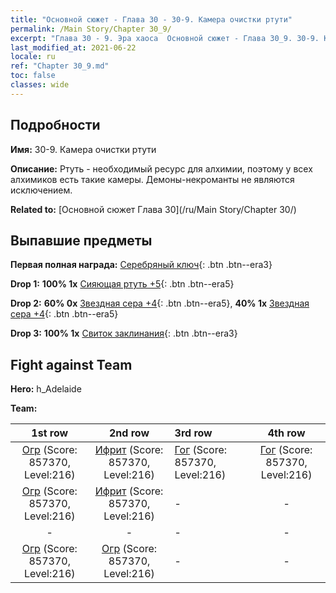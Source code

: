 ```yaml
---
title: "Основной сюжет - Глава 30 - 30-9. Камера очистки ртути"
permalink: /Main Story/Chapter 30_9/
excerpt: "Глава 30 - 9. Эра хаоса  Основной сюжет - Глава 30_9. 30-9. Камера очистки ртути"
last_modified_at: 2021-06-22
locale: ru
ref: "Chapter 30_9.md"
toc: false
classes: wide
---
```


## Подробности

 **Имя:** 30-9. Камера очистки ртути

 **Описание:** Ртуть - необходимый ресурс для алхимии, поэтому у всех алхимиков есть такие камеры. Демоны-некроманты не являются исключением.

 **Related to:** [Основной сюжет Глава 30](/ru/Main Story/Chapter 30/)

## Выпавшие предметы

 **Первая полная награда:** [Серебряный ключ](/ItemsRU/con_693/){: .btn .btn--era3}

 **Drop 1:** **100% 1x** [Сияющая ртуть +5](/ItemsRU/mat_98/){: .btn .btn--era5}

 **Drop 2:** **60% 0x** [Звездная сера +4](/ItemsRU/mat_92/){: .btn .btn--era5}, **40% 1x** [Звездная сера +4](/ItemsRU/mat_92/){: .btn .btn--era5}

 **Drop 3:** **100% 1x** [Свиток заклинания](/ItemsRU/con_694/){: .btn .btn--era3}


## Fight against Team
 **Hero:** h_Adelaide

 **Team:**


  | 1st row | 2nd row | 3rd row | 4th row |
  |:----:|:----:|:----|:----:|
  | [Огр](/ru/units/Ogre/) (Score: 857370, Level:216)  | [Ифрит](/ru/units/Efreeti/) (Score: 857370, Level:216)  | [Гог](/ru/units/Gog/) (Score: 857370, Level:216)  | [Гог](/ru/units/Gog/) (Score: 857370, Level:216)  |
  | [Огр](/ru/units/Ogre/) (Score: 857370, Level:216)  | [Ифрит](/ru/units/Efreeti/) (Score: 857370, Level:216)  | - | - |
  | - | - | - | - |
  | [Огр](/ru/units/Ogre/) (Score: 857370, Level:216)  | [Огр](/ru/units/Ogre/) (Score: 857370, Level:216)  | - | - |


